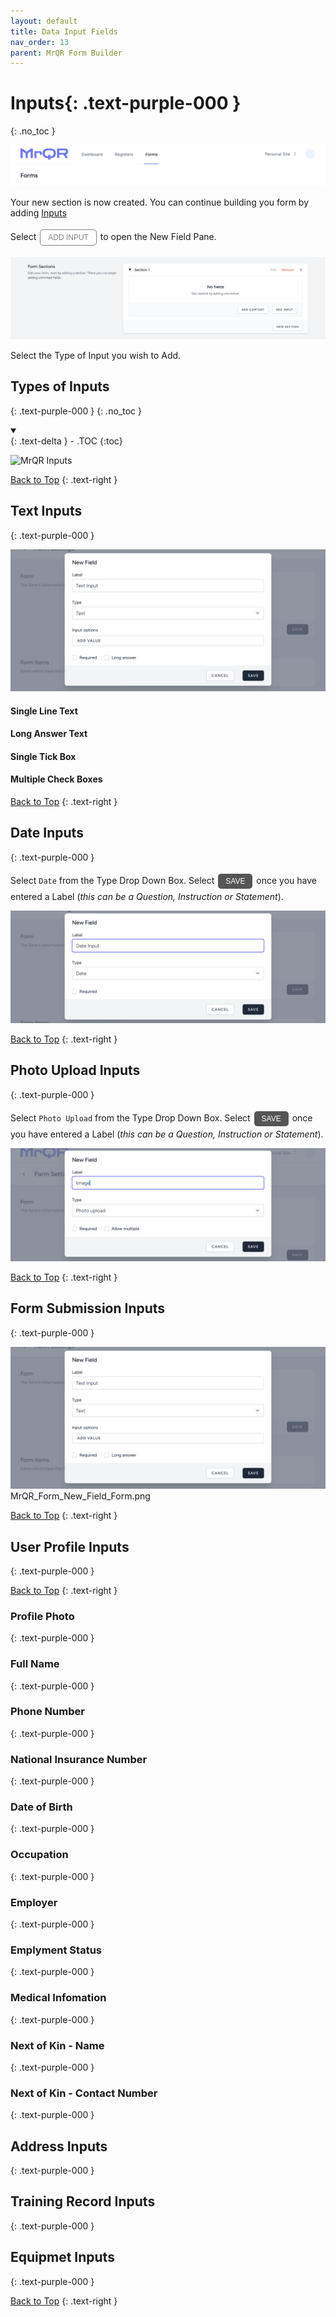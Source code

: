 ```yaml
---
layout: default
title: Data Input Fields
nav_order: 13
parent: MrQR Form Builder
---
```

<html>
<head>
<style>
.button {
  padding: 5px 12px;
  text-align: center;
  text-decoration: none;
  display: inline-block;
  font-size: 12px;
  margin: 4px 2px;
  cursor: pointer; }
.button1 {background-color: #555555;} /* Black */
.button2 {background-color: white;}
.button3 {background-color: red;}
.button1 {color: white;}
.button2 {color: grey;}
.button3 {color: white;}
.button1 {border: none;}
.button2 {border: 1px solid grey}
.button3 {border: none;}
.button1 {border-radius: 5px;}
.button2 {border-radius: 5px;}
.button3 {border-radius: 5px;} 
</style>
</head>
</html>

# **Inputs**{: .text-purple-000 }
{: .no_toc }
  
![MrQR Form Builder](/assets/images/Forms/MrQR_Forms_Header.png "Header")

Your new section is now created. You can continue building you form by adding [Inputs](https://docs.mrqr.me/FormBuilder/Data_Inputs) 

Select <button class="button button2">ADD INPUT</button> to open the New Field Pane. 

![MrQR Form Builder](/assets/images/Forms/MrQR_Form_New_Section_Created.png "Created")

Select the Type of Input you wish to Add.

## Types of Inputs
{: .text-purple-000 }
{: .no_toc }
<details open markdown="block">
  <summary>
  </summary>
  {: .text-delta }
- .TOC
{:toc}
</details>



![MrQR Inputs](/assets/images/Forms/MrQR_Form_Field_Types.png "Input Types All")

[Back to Top](https://docs.mrqr.me/Data_Inputs/)
{: .text-right }

## Text Inputs
{: .text-purple-000 }

![MrQR Inputs](/assets/images/Forms/MrQR_Form_New_Field_Text.png "Text")

#### Single Line Text
#### Long Answer Text
#### Single Tick Box
#### Multiple Check Boxes

[Back to Top](https://docs.mrqr.me/Data_Inputs/)
{: .text-right }

## Date Inputs
{: .text-purple-000 }

Select `Date` from the Type Drop Down Box. Select <button class="button button1">SAVE</button> once you have entered a Label (*this can be a Question, Instruction or Statement*).

![MrQR Inputs](/assets/images/Forms/MrQR_Form__New_Field_Date.png "Date")

[Back to Top](https://docs.mrqr.me/Data_Inputs/)
{: .text-right }

## Photo Upload Inputs
{: .text-purple-000 }

Select `Photo Upload` from the Type Drop Down Box. Select <button class="button button1">SAVE</button> once you have entered a Label (*this can be a Question, Instruction or Statement*).


![MrQR Inputs](/assets/images/Forms/MrQR_Form_New_Field_Image.png "Media")



[Back to Top](https://docs.mrqr.me/Data_Inputs/)
{: .text-right }

## Form Submission Inputs
{: .text-purple-000 }

![MrQR Inputs](/assets/images/Forms/MrQR_Form_New_Field_Text.png "Text")
MrQR_Form_New_Field_Form.png

[Back to Top](https://docs.mrqr.me/Data_Inputs/)
{: .text-right }

## User Profile Inputs
{: .text-purple-000 }


[Back to Top](https://docs.mrqr.me/Data_Inputs/)
{: .text-right }

### Profile Photo
{: .text-purple-000 }

### Full Name
{: .text-purple-000 }

### Phone Number
{: .text-purple-000 }

### National Insurance Number
{: .text-purple-000 }

### Date of Birth
{: .text-purple-000 }

### Occupation
{: .text-purple-000 }

### Employer
{: .text-purple-000 }

### Emplyment Status
{: .text-purple-000 }

### Medical Infomation
{: .text-purple-000 }

### Next of Kin - Name
{: .text-purple-000 }

### Next of Kin - Contact Number
{: .text-purple-000 }

## Address Inputs
{: .text-purple-000 }

## Training Record Inputs
{: .text-purple-000 }

## Equipmet Inputs
{: .text-purple-000 }


[Back to Top](https://docs.mrqr.me/Data_Inputs/)
{: .text-right }
